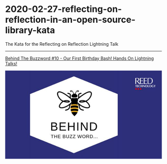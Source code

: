 # 2020-02-27-reflecting-on-reflection-in-an-open-source-library-kata
The Kata for the Reflecting on Reflection Lightning Talk

---

[Behind The Buzzword #10 - Our First Birthday Bash! Hands On Lightning Talks!](https://www.meetup.com/Behind-The-Buzz-Word/events/268352992/)

![Behind the Buzzword](behind-the-buzzword-logo.jpeg)